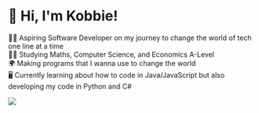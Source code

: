 <!-- Level 3: Add custom code -->

# 👋 Hi, I'm Kobbie!
👨‍💻 Aspiring Software Developer on my journey to change the world of tech one line at a time<br/>
🧑‍🎓 Studying Maths, Computer Science, and Economics A-Level<br/>
🌍 Making programs that I wanna use to change the world<br/>
🖥️ Currently learning about how to code in Java/JavaScript but also developing my code in Python and C#<br/>

![](https://github-readme-stats.vercel.app/api?username=Kobbie-Korsah&theme=radical&hide_border=false&include_all_commits=true&count_private=true)<br/>

